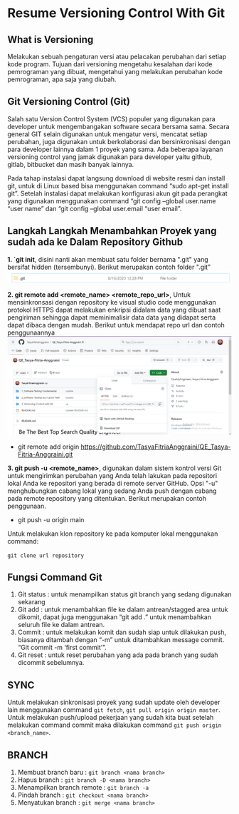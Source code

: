 # Resume Versioning Control With Git

## What is Versioning

<aside>
Melakukan sebuah pengaturan versi atau pelacakan perubahan dari setiap kode program. Tujuan dari versioning mengetahu kesalahan dari kode pemrograman yang dibuat, mengetahui yang melakukan perubahan kode pemrograman, apa saja yang diubah.
</aside>

## Git Versioning Control (Git)

<aside>
Salah satu Version Control System (VCS) populer yang digunakan para developer untuk mengembangakan software secara bersama sama. Secara general GIT selain digunakan untuk mengatur versi, mencatat setiap perubahan, juga digunakan untuk berkolaborasi dan bersinkronisasi dengan para developer lainnya dalam 1 proyek yang sama. Ada beberapa layanan versioning control yang jamak digunakan para developer yaitu github, gitlab, bitbucket dan masih banyak lainnya.

Pada tahap instalasi dapat langsung download di website resmi dan install git, untuk di Linux based bisa menggunakan command “sudo apt-get install git”. Setelah instalasi dapat melakukan konfigurasi akun git pada perangkat yang digunakan menggunakan command “git config –global user.name “user name” dan “git config –global user.email “user email”.
</aside>

## Langkah Langkah Menambahkan Proyek yang sudah ada ke Dalam Repository Github

**1.  `git init**, disini nanti akan membuat satu folder bernama ".git" yang bersifat hidden (tersembunyi). Berikut merupakan contoh folder ".git"
![Image](https://github.com/TasyaFitriaAnggraini/QE_Tasya-Fitria-Anggraini/blob/main/3_Versioning%20Control%20with%20Git/Screenshot/Screenshot%202023-08-18%20144431.png)

**2.  git remote add <remote_name> <remote_repo_url>**, Untuk mensinkronsasi dengan repository ke visual studio code menggunakan protokol HTTPS dapat melakukan enkripsi didalam data yang dibuat saat pengiriman sehingga dapat meminimalisir data data yang didapat serta dapat dibaca dengan mudah. Berikut untuk mendapat repo url dan contoh penggunaannya
![Image](https://github.com/TasyaFitriaAnggraini/QE_Tasya-Fitria-Anggraini/blob/main/3_Versioning%20Control%20with%20Git/Screenshot/Screenshot%202023-08-18%20150508.png)

-   git remote add origin https://github.com/TasyaFitriaAnggraini/QE_Tasya-Fitria-Anggraini.git

**3.  git push -u <remote_name>**, digunakan dalam sistem kontrol versi Git untuk mengirimkan perubahan yang Anda telah lakukan pada repositori lokal Anda ke repositori yang berada di remote server GitHub. Opsi "-u" menghubungkan cabang lokal yang sedang Anda push dengan cabang pada remote repository yang ditentukan. Berikut merupakan contoh penggunaan.

-   git push -u origin main

<aside>
Untuk melakukan klon repository ke pada komputer lokal menggunakan command:

`git clone url repository`
</aside>

## Fungsi Command Git

1.  Git status : untuk menampilkan status git branch yang sedang digunakan sekarang 
1.  Git add    : untuk menambahkan file ke dalam antrean/stagged area untuk dikomit, dapat juga menggunakan “git add .” untuk menambahkan seluruh file ke dalam antrean.
1.  Commit     : untuk melakukan komit dan sudah siap untuk dilakukan push, biasanya ditambah dengan “-m” untuk ditambahkan message commit. “Git commit -m ‘first commit’”.
1.  Git reset  : untuk reset perubahan yang ada pada branch yang sudah dicommit sebelumnya.

## SYNC 

Untuk melakukan sinkronisasi proyek yang sudah update oleh developer lain menggunakan command `git fetch`, `git pull origin origin master`. Untuk melakukan push/upload pekerjaan yang sudah kita buat setelah melakukan command commit maka dilakukan command `git push origin <branch_name>`.

## BRANCH

1. Membuat branch baru         : `git branch <nama branch>` 
1. Hapus branch                : `git branch -D <nama branch>` 
1. Menampilkan branch remote   : `git branch -a` 
1. Pindah branch               : `git checkout <nama branch>` 
1. Menyatukan branch           : `git merge <nama branch>`




